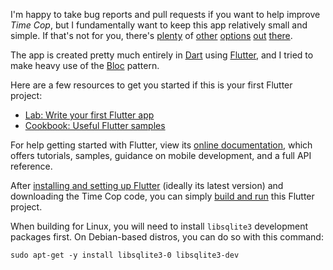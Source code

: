 I'm happy to take bug reports and pull requests if you want to help improve _Time Cop_, but I fundamentally want to keep this app relatively small and simple. If that's not for you, there's [plenty](https://toggl.com/) of [other](https://clockify.me/) [options](https://www.workpuls.com/) [out](https://www.manictime.com/) [there](https://trackabi.com/).

The app is created pretty much entirely in [Dart](https://dart.dev/) using [Flutter](https://flutter.dev/), and I tried to make heavy use of the [Bloc](https://bloclibrary.dev/#/) pattern.

Here are a few resources to get you started if this is your first Flutter project:

- [Lab: Write your first Flutter app](https://flutter.dev/docs/get-started/codelab)
- [Cookbook: Useful Flutter samples](https://flutter.dev/docs/cookbook)

For help getting started with Flutter, view its [online documentation](https://flutter.dev/docs), which offers tutorials,
samples, guidance on mobile development, and a full API reference.

After [installing and setting up Flutter](https://docs.flutter.dev/get-started/install) (ideally its latest version) and downloading the Time Cop code, you can simply [build and run](https://docs.flutter.dev/get-started/test-drive#run-the-app) this Flutter project.

When building for Linux, you will need to install `libsqlite3` development packages first. On Debian-based distros, you can do so with this command:

```sudo apt-get -y install libsqlite3-0 libsqlite3-dev```
